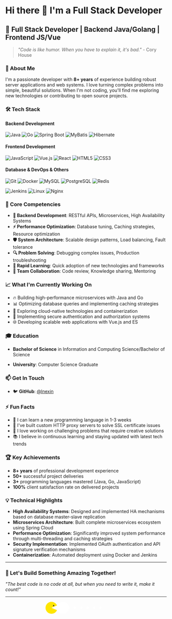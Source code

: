 # Hi there 👋 I'm a Full Stack Developer

## 🚀 Full Stack Developer | Backend Java/Golang | Frontend JS/Vue

> *"Code is like humor. When you have to explain it, it's bad."* - Cory House

### 💼 About Me

I'm a passionate developer with **8+ years** of experience building robust server applications and web systems. I love turning complex problems into simple, beautiful solutions. When I'm not coding, you'll find me exploring new technologies or contributing to open source projects.

### 🛠️ Tech Stack

#### Backend Development
![Java](https://img.shields.io/badge/Java-ED8B00?style=for-the-badge&logo=java&logoColor=white)
![Go](https://img.shields.io/badge/Golang-00ADD8?style=for-the-badge&logo=go&logoColor=white)
![Spring Boot](https://img.shields.io/badge/Spring_Boot-6DB33F?style=for-the-badge&logo=spring-boot&logoColor=white)
![MyBatis](https://img.shields.io/badge/MyBatis-000000?style=for-the-badge&logo=mybatis&logoColor=white)
![Hibernate](https://img.shields.io/badge/Hibernate-59666C?style=for-the-badge&logo=hibernate&logoColor=white)

#### Frontend Development
![JavaScript](https://img.shields.io/badge/JavaScript-F7DF1E?style=for-the-badge&logo=javascript&logoColor=black)
![Vue.js](https://img.shields.io/badge/Vue.js-35495E?style=for-the-badge&logo=vue.js&logoColor=4FC08D)
![React](https://img.shields.io/badge/React-20232A?style=for-the-badge&logo=react&logoColor=61DAFB)
![HTML5](https://img.shields.io/badge/HTML5-E34F26?style=for-the-badge&logo=html5&logoColor=white)
![CSS3](https://img.shields.io/badge/CSS3-1572B6?style=for-the-badge&logo=css3&logoColor=white)

#### Database & DevOps & Others
![Git](https://img.shields.io/badge/Git-F05032?style=for-the-badge&logo=git&logoColor=white)
![Docker](https://img.shields.io/badge/Docker-2496ED?style=for-the-badge&logo=docker&logoColor=white)
![MySQL](https://img.shields.io/badge/MySQL-4479A1?style=for-the-badge&logo=mysql&logoColor=white)
![PostgreSQL](https://img.shields.io/badge/PostgreSQL-316192?style=for-the-badge&logo=postgresql&logoColor=white)
![Redis](https://img.shields.io/badge/Redis-DC382D?style=for-the-badge&logo=redis&logoColor=white)

![Jenkins](https://img.shields.io/badge/Jenkins-D24939?style=for-the-badge&logo=Jenkins&logoColor=white)
![Linux](https://img.shields.io/badge/Linux-FCC624?style=for-the-badge&logo=linux&logoColor=black)
![Nginx](https://img.shields.io/badge/Nginx-009639?style=for-the-badge&logo=nginx&logoColor=white)

### 🎯 Core Competencies

- **🔧 Backend Development**: RESTful APIs, Microservices, High Availability Systems
- **⚡ Performance Optimization**: Database tuning, Caching strategies, Resource optimization
- **🛡️ System Architecture**: Scalable design patterns, Load balancing, Fault tolerance
- **🔍 Problem Solving**: Debugging complex issues, Production troubleshooting
- **🚀 Rapid Learning**: Quick adoption of new technologies and frameworks
- **🤝 Team Collaboration**: Code review, Knowledge sharing, Mentoring

### 📈 What I'm Currently Working On

- 🔥 Building high-performance microservices with Java and Go
- 📊 Optimizing database queries and implementing caching strategies
- 🚀 Exploring cloud-native technologies and containerization
- 🔐 Implementing secure authentication and authorization systems
- 🌐 Developing scalable web applications with Vue.js and ES

### 🎓 Education

- **Bachelor of Science** in Information and Computing Science/Bachelor of Science

- **University**: Computer Science Graduate

### 📫 Get In Touch


- 🐦 **GitHub**: [@lnexin](https://github.com/lnexin)

### ⚡ Fun Facts

- 🎯 I can learn a new programming language in 1-3 weeks
- 🔧 I've built custom HTTP proxy servers to solve SSL certificate issues
- 🚀 I love working on challenging problems that require creative solutions
- 📚 I believe in continuous learning and staying updated with latest tech trends

### 🏆 Key Achievements

- **8+ years** of professional development experience
- **50+** successful project deliveries
- **3+** programming languages mastered (Java, Go, JavaScript)
- **100%** client satisfaction rate on delivered projects

### 💡 Technical Highlights

- **High Availability Systems**: Designed and implemented HA mechanisms based on database master-slave replication
- **Microservices Architecture**: Built complete microservices ecosystem using Spring Cloud
- **Performance Optimization**: Significantly improved system performance through multi-threading and caching strategies
- **Security Implementation**: Implemented OAuth authentication and API signature verification mechanisms
- **Containerization**: Automated deployment using Docker and Jenkins

---

<div >

### 🚀 Let's Build Something Amazing Together!

*"The best code is no code at all, but when you need to write it, make it count!"*

<!-- [![GitHub stats](https://github-readme-stats.vercel.app/api?username=lnexin&show_icons=true&theme=white&include_all_commits=true)](https://github.com/lnexin/github-readme-stats) -->

<!-- [![Top Langs](https://github-readme-stats.vercel.app/api/top-langs/?username=lnexin&layout=compact&theme=white)](https://github.com/lnexin/github-readme-stats) -->

</div>

---

<div align="center">


<!-- 动态SVG吃豆人动画 -->
<svg width="400" height="40" viewBox="0 0 400 60">
  <circle cx="30" cy="30" r="28" fill="#ffe600" />
  <path id="mouth" d="M30,30 L58,18 A28,28 0 1,1 58,42 Z" fill="#fff"/>
  <circle id="eye" cx="40" cy="20" r="3" fill="#333" />
  <g id="dots">
    <circle cx="80" cy="30" r="5" fill="#fff" />
    <circle cx="110" cy="30" r="5" fill="#fff" />
    <circle cx="140" cy="30" r="5" fill="#fff" />
    <circle cx="170" cy="30" r="5" fill="#fff" />
    <circle cx="200" cy="30" r="5" fill="#fff" />
    <circle cx="230" cy="30" r="5" fill="#fff" />
    <circle cx="260" cy="30" r="5" fill="#fff" />
  </g>
  <animateTransform attributeName="transform" type="translate" from="0 0" to="330 0" begin="0s" dur="3s" repeatCount="indefinite"/>
</svg>


</div>
